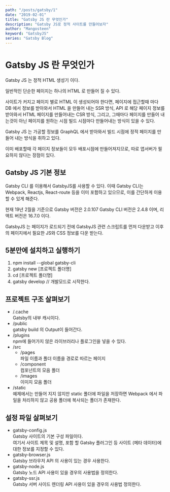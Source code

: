 ```yaml
---
path: "/posts/gatsby/1"
date: "2019-02-01"
title: "Gatsby JS 란 무엇인가"
description: "Gatsby JS로 정적 사이트를 만들어보자"
author: "Mangosteen"
keyword: "GatsbyJS"
series: "Gatsby Blog"
---
```


# Gatsby JS 란 무엇인가

Gatsby JS 는 정적 HTML 생성기 이다.

일반적인 단순한 페이지는 하나의 HTML 로 만들어 질 수 있다.

사이트가 커지고 페이지 별로 HTML 이 생성되어야 한다면, 페이지에 접근할때 마다 DB 에서 정보를 받아와서 HTML 을 만들어 내는 SSR 방식,
API 로 해당 페이지 정보를 받아와서 HTML 페이지를 만들어내는 CSR 방식,
그리고, 그때마다 페이지를 만들어 내는것이 아닌 페이지를 원하는 시점 빌드  시점마다 만들어내는 방식이 있을 수 있다.

Gatsby JS 는 가공할 정보를 GraphQL 에서 받아와서 빌드 시점에 정적 페이지를 만들어 내는 방식을 취하고 있다.

이미 배포할때 각 페이지 정보들이 모두 배포시점에 만들어져지므로, 따로 앱서버가 필요하지 않다는 장점이 있다.

## Gatsby JS 기본 정보

Gatsby CLI 를 이용해서 GatsbyJS를 사용할 수 있다.
이때 Gatsby CLI는 Webpack, Reactjs, React-route 등을 이미 포함하고 있으므로, 이를 간단하게 이용할 수 있게 해준다.

현재 19년 2월을 기준으로 Gatsby 버전은 2.0.107 Gatsby CLI 버전은 2.4.8 이며, 리액트 버전은 16.7.0 이다.

GatsbyJS 는 페이지가 로드되기 전에 GatsbyJS 관련 스크립트를 먼저 다운받고 이후의 페이지에서 필요한 JS와 CSS 정보를 다운 받는다.

## 5분만에 설치하고 실행하기

1. npm install --global gatsby-cli
2. gatsby new [프로젝트 폴더명]
3. cd [프로젝트 폴더명]
4. gatsby develop // 개발모드로 시작한다.

## 프로젝트 구조 살펴보기

- /.cache  
  Gatsby의 내부 캐시이다.
- /public  
  gatsby build 의 Output이 들어간다.
- /plugins  
  npm에 들어가지 않은 라이브러리나 플로그인을 넣을 수 있다.
- /src
  - /pages  
    파일 이름과 폴더 이름을 경로로 따르는 페이지
  - /component  
    컴포넌트의 모음 폴더
  - /images  
    이미지 모음 폴더
- /static  
  예제에서는 만들어 지지 않지만 static 폴더에 파일을 저장하면 Webpack 에서 파일을 처리하지 않고 공용 폴더에 복사되는 폴더가 존재한다.

## 설정 파일 살펴보기

- gatsby-config.js  
  Gatsby 사이트의 기본 구성 파일이다.  
  여기서 사이트 제목 및 설명, 포함 할 Gatsby 플러그인 등 사이트 (메타 데이터)에 대한 정보를 지정할 수 있다.
- gatsby-browser.js  
  Gatsby 브라우저 API 의 사용이 있는 경우 사용한다.
- gatsby-node.js  
  Gatsby 노드 API 사용이 있을 경우의 사용법을 정의한다.
- gatsby-ssr.js  
  Gatsby 서버 사이드 렌더링 API 사용이 있을 경우의 사용법 정의한다.

</end>
